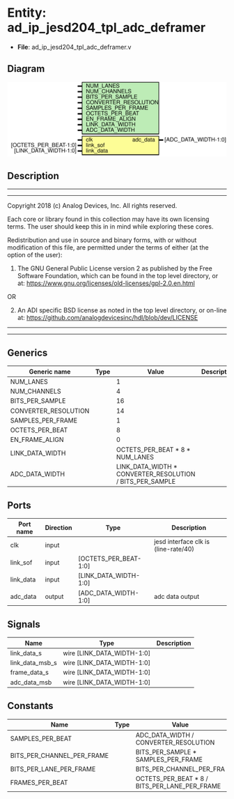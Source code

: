 # Entity: ad_ip_jesd204_tpl_adc_deframer

- **File**: ad_ip_jesd204_tpl_adc_deframer.v
## Diagram

![Diagram](ad_ip_jesd204_tpl_adc_deframer.svg "Diagram")
## Description

 ***************************************************************************
 ***************************************************************************
 Copyright 2018 (c) Analog Devices, Inc. All rights reserved.

 Each core or library found in this collection may have its own licensing terms.
 The user should keep this in in mind while exploring these cores.

 Redistribution and use in source and binary forms,
 with or without modification of this file, are permitted under the terms of either
  (at the option of the user):

   1. The GNU General Public License version 2 as published by the
      Free Software Foundation, which can be found in the top level directory, or at:
 https://www.gnu.org/licenses/old-licenses/gpl-2.0.en.html

 OR

   2.  An ADI specific BSD license as noted in the top level directory, or on-line at:
 https://github.com/analogdevicesinc/hdl/blob/dev/LICENSE

 ***************************************************************************
 ***************************************************************************

## Generics

| Generic name         | Type | Value                                                    | Description |
| -------------------- | ---- | -------------------------------------------------------- | ----------- |
| NUM_LANES            |      | 1                                                        |             |
| NUM_CHANNELS         |      | 4                                                        |             |
| BITS_PER_SAMPLE      |      | 16                                                       |             |
| CONVERTER_RESOLUTION |      | 14                                                       |             |
| SAMPLES_PER_FRAME    |      | 1                                                        |             |
| OCTETS_PER_BEAT      |      | 8                                                        |             |
| EN_FRAME_ALIGN       |      | 0                                                        |             |
| LINK_DATA_WIDTH      |      | OCTETS_PER_BEAT * 8 * NUM_LANES                          |             |
| ADC_DATA_WIDTH       |      | LINK_DATA_WIDTH * CONVERTER_RESOLUTION / BITS_PER_SAMPLE |             |
## Ports

| Port name | Direction | Type                  | Description                            |
| --------- | --------- | --------------------- | -------------------------------------- |
| clk       | input     |                       |  jesd interface clk is (line-rate/40)  |
| link_sof  | input     | [OCTETS_PER_BEAT-1:0] |                                        |
| link_data | input     | [LINK_DATA_WIDTH-1:0] |                                        |
| adc_data  | output    | [ADC_DATA_WIDTH-1:0]  |  adc data output                       |
## Signals

| Name            | Type                       | Description |
| --------------- | -------------------------- | ----------- |
| link_data_s     | wire [LINK_DATA_WIDTH-1:0] |             |
| link_data_msb_s | wire [LINK_DATA_WIDTH-1:0] |             |
| frame_data_s    | wire [LINK_DATA_WIDTH-1:0] |             |
| adc_data_msb    | wire [LINK_DATA_WIDTH-1:0] |             |
## Constants

| Name                       | Type | Value                                         | Description |
| -------------------------- | ---- | --------------------------------------------- | ----------- |
| SAMPLES_PER_BEAT           |      | ADC_DATA_WIDTH / CONVERTER_RESOLUTION         |             |
| BITS_PER_CHANNEL_PER_FRAME |      | BITS_PER_SAMPLE * SAMPLES_PER_FRAME           |             |
| BITS_PER_LANE_PER_FRAME    |      | BITS_PER_CHANNEL_PER_FRA                      |             |
| FRAMES_PER_BEAT            |      | OCTETS_PER_BEAT * 8 / BITS_PER_LANE_PER_FRAME |             |
